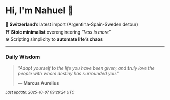 # Hi, I'm Nahuel :tiger:

📍 **Switzerland**’s latest import (Argentina-Spain-Sweden detour)  
⛩️ **Stoic minimalist** overengineering *“less is more”*  
⚙️ Scripting simplicity to **automate life’s chaos**

---

### Daily Wisdom
> _"Adapt yourself to the life you have been given; and truly love the people with whom destiny has surrounded you."_  
>
> — **Marcus Aurelius**

<sub>*Last update: 2025-10-07 09:26:24 UTC*</sub>

